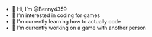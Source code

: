 - 👋 Hi, I’m @Benny4359
- 👀 I’m interested in coding for games
- 🌱 I’m currently learning how to actually code
- 💞️ I’m currently working on a game with another person


<!---
Benny4359/Benny4359 is a ✨ special ✨ repository because its `README.md` (this file) appears on your GitHub profile.
You can click the Preview link to take a look at your changes.
--->
